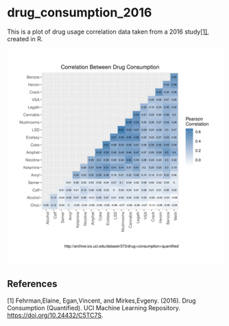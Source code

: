 # drug_consumption_2016
This is a plot of drug usage correlation data taken from a 2016 study[[1]](#1), created in R.

![Drug usage correlation graph](./drug_consumption_correlation_2016.png)

## References
<a id="1">[1]</a> 
Fehrman,Elaine, Egan,Vincent, and Mirkes,Evgeny. (2016). 
Drug Consumption (Quantified). 
UCI Machine Learning Repository. https://doi.org/10.24432/C5TC7S.
